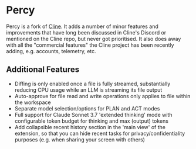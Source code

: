 # Percy

Percy is a fork of [Cline](https://www.github.com/cline/cline). It adds a number of minor features and improvements that have long been discussed in Cline's Discord or mentioned on the Cline repo, but never got prioritised. It also does away with all the "commercial features" the Cline project has been recently adding, e.g. accounts, telemetry, etc.

## Additional Features

- Diffing is only enabled once a file is fully streamed, substantially reducing CPU usage while an LLM is streaming its file output
- Auto-approve for file read and write operations only applies to file within the workspace
- Separate model selection/options for PLAN and ACT modes
- Full support for Claude Sonnet 3.7 'extended thinking' mode with configurable token budget for thinking and max (output) tokens
- Add collapsible recent history section in the 'main view' of the extension, so that you can hide recent tasks for privacy/confidentiality purposes (e.g. when sharing your screen with others)
